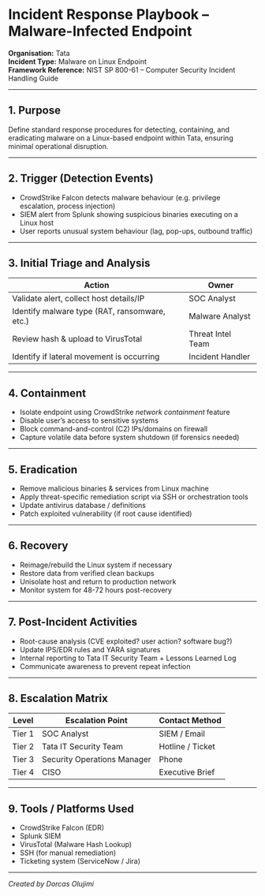 # Incident Response Playbook – Malware-Infected Endpoint  
**Organisation:** Tata  
**Incident Type:** Malware on Linux Endpoint  
**Framework Reference:** NIST SP 800-61 – Computer Security Incident Handling Guide

---

## 1. Purpose
Define standard response procedures for detecting, containing, and eradicating malware on a Linux-based endpoint within Tata, ensuring minimal operational disruption.

---

## 2. Trigger (Detection Events)
- CrowdStrike Falcon detects malware behaviour (e.g. privilege escalation, process injection)
- SIEM alert from Splunk showing suspicious binaries executing on a Linux host
- User reports unusual system behaviour (lag, pop-ups, outbound traffic)

---

## 3. Initial Triage and Analysis
| Action                                           | Owner               |
|--------------------------------------------------|----------------------|
| Validate alert, collect host details/IP          | SOC Analyst          |
| Identify malware type (RAT, ransomware, etc.)     | Malware Analyst      |
| Review hash & upload to VirusTotal               | Threat Intel Team    |
| Identify if lateral movement is occurring        | Incident Handler     |

---

## 4. Containment
- Isolate endpoint using CrowdStrike *network containment* feature
- Disable user’s access to sensitive systems
- Block command-and-control (C2) IPs/domains on firewall
- Capture volatile data before system shutdown (if forensics needed)

---

## 5. Eradication
- Remove malicious binaries & services from Linux machine
- Apply threat-specific remediation script via SSH or orchestration tools
- Update antivirus database / definitions
- Patch exploited vulnerability (if root cause identified)

---

## 6. Recovery
- Reimage/rebuild the Linux system if necessary
- Restore data from verified clean backups
- Unisolate host and return to production network
- Monitor system for 48-72 hours post-recovery

---

## 7. Post-Incident Activities
- Root-cause analysis (CVE exploited? user action? software bug?)
- Update IPS/EDR rules and YARA signatures
- Internal reporting to Tata IT Security Team + Lessons Learned Log
- Communicate awareness to prevent repeat infection

---

## 8. Escalation Matrix

| Level  | Escalation Point             | Contact Method      |
|--------|-----------------------------|----------------------|
| Tier 1 | SOC Analyst                 | SIEM / Email        |
| Tier 2 | Tata IT Security Team       | Hotline / Ticket    |
| Tier 3 | Security Operations Manager | Phone               |
| Tier 4 | CISO                        | Executive Brief     |

---

## 9. Tools / Platforms Used
- CrowdStrike Falcon (EDR)
- Splunk SIEM
- VirusTotal (Malware Hash Lookup)
- SSH (for manual remediation)
- Ticketing system (ServiceNow / Jira)

---

*Created by Dorcas Olujimi*

